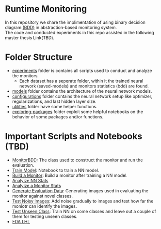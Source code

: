 # Runtime Monitoring
In this repository we share the implimentation of using binary decision diagram [(BDD)](https://en.wikipedia.org/wiki/Binary_decision_diagram) in abstraction-based monitoring system.
<br />
The code and conducted experiments in this repo assisted in the following master thesis Link(TBD).


# Folder Structure
- [experiments](https://github.com/ahmadhatahet/runtime-monitoring/tree/master/experiments) folder is contains all scripts used to conduct and analyze the monitors.
  - Each dataset has a seperate folder, within it the trained neural network (saved-models) and monitors statistics (bdd) are found.
- [models](https://github.com/ahmadhatahet/runtime-monitoring/tree/master/models) folder contains the architecture of the neural network models.
- [configurations](https://github.com/ahmadhatahet/runtime-monitoring/tree/master/configurations) folder contains the neural network setup like optimizer, regularizations, and last hidden layer size.
- [utilities](https://github.com/ahmadhatahet/runtime-monitoring/tree/master/utilities) folder have some helper functions.
- [exploring-packages](https://github.com/ahmadhatahet/runtime-monitoring/tree/master/exploring-packages) folder exploit some helpful notebooks on the behavior of some packages and/or functions.


# Important Scripts and Notebooks (TBD)
- [MonitorBDD](https://github.com/ahmadhatahet/runtime-monitoring/blob/d2503f1881504a6a23786cab1e491a50eebfe0f3/utilities/MonitorBDD.py#L11): The class used to construct the monitor and run the evaluation.
- [Train Model](https://github.com/ahmadhatahet/runtime-monitoring/blob/master/experiments/train-nn-model.ipynb): Notebook to train a NN model.
- [Build a Monitor](https://github.com/ahmadhatahet/runtime-monitoring/blob/master/experiments/build-one-monitor.ipynb): Build a monitor after training a NN model.
- [Analyize NN Stats](https://github.com/ahmadhatahet/runtime-monitoring/blob/master/experiments/analyze-model-stats.ipynb)
- [Analyize a Monitor Stats](https://github.com/ahmadhatahet/runtime-monitoring/blob/master/experiments/monitor-stats.ipynb)
- [Generate Evaluation Data](https://github.com/ahmadhatahet/runtime-monitoring/blob/master/experiments/generate-evaluation-data.ipynb): Generating images used in evaluating the monitor against novel classes.
- [Test Noisy Images](https://github.com/ahmadhatahet/runtime-monitoring/blob/master/experiments/test-noisy-images.ipynb): Add noise gradually to images and test how far the moniotr can identify the images.
- [Test Unseen Class](https://github.com/ahmadhatahet/runtime-monitoring/blob/master/experiments/test-monitor-some-classes.ipynb): Train NN on some classes and leave out a couple of them for testing unseen classes.
- [EDA LHL](https://github.com/ahmadhatahet/runtime-monitoring/blob/master/experiments/eda-lhl.ipynb)

<br />
